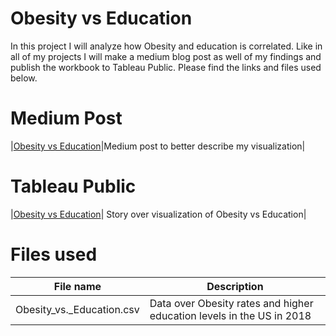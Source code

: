 # Obesity vs Education
In this project I will analyze how Obesity and education is correlated.
Like in all of my projects I will make a medium blog post as well of my findings and publish the workbook to Tableau Public.
Please find the links and files used below.

# Medium Post
|[Obesity vs Education](https://medium.com/@elias.nordlinder/are-people-with-a-lower-level-of-education-more-obese-95bc0554bb0b)|Medium post to better describe my visualization|

# Tableau Public
|[Obesity vs Education](https://public.tableau.com/profile/elias.nordlinder#!/vizhome/Obesity_vs_education/ObesityvsEducation)| Story over visualization of Obesity vs Education|

# Files used
|File name|Description| 
|---|---|
|Obesity_vs._Education.csv|Data over Obesity rates and higher education levels in the US in 2018|

